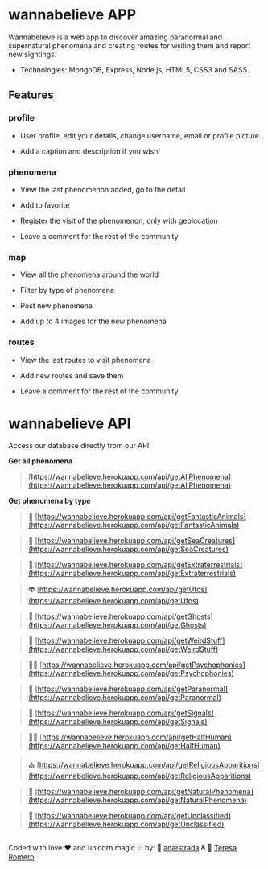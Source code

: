 # wannabelieve APP

Wannabelieve is a web app to discover amazing paranormal and supernatural phenomena and creating routes for visiting them and report new sightings.

- Technologies: MongoDB, Express, Node.js, HTML5, CSS3 and SASS.

## Features

### profile

- User profile, edit your details, change username, email or profile picture

- Add a caption and description if you wish!


### phenomena

- View the last phenomenon added, go to the detail

- Add to favorite

- Register the visit of the phenomenon, only with geolocation

- Leave a comment for the rest of the community


### map

- View all the phenomena around the world

- Filter by type of phenomena

- Post new phenomena

- Add up to 4 images for the new phenomena

### routes

- View the last routes to visit phenomena

- Add new routes and save them

- Leave a comment for the rest of the community


# wannabelieve API

Access our database directly from our API


**Get all phenomena**

>[https://wannabelieve.herokuapp.com/api/getAllPhenomena](https://wannabelieve.herokuapp.com/api/getAllPhenomena)

**Get phenomena by type**

>🦄 [https://wannabelieve.herokuapp.com/api/getFantasticAnimals](https://wannabelieve.herokuapp.com/api/getFantasticAnimals)

>🦑 [https://wannabelieve.herokuapp.com/api/getSeaCreatures](https://wannabelieve.herokuapp.com/api/getSeaCreatures)

>👾 [https://wannabelieve.herokuapp.com/api/getExtraterrestrials](https://wannabelieve.herokuapp.com/api/getExtraterrestrials)

>👽 [https://wannabelieve.herokuapp.com/api/getUfos](https://wannabelieve.herokuapp.com/api/getUfos)

>👻 [https://wannabelieve.herokuapp.com/api/getGhosts](https://wannabelieve.herokuapp.com/api/getGhosts)

>💩 [https://wannabelieve.herokuapp.com/api/getWeirdStuff](https://wannabelieve.herokuapp.com/api/getWeirdStuff)

>👂🏻 [https://wannabelieve.herokuapp.com/api/getPsychophonies](https://wannabelieve.herokuapp.com/api/getPsychophonies)

>🧠 [https://wannabelieve.herokuapp.com/api/getParanormal](https://wannabelieve.herokuapp.com/api/getParanormal)

>🌾 [https://wannabelieve.herokuapp.com/api/getSignals](https://wannabelieve.herokuapp.com/api/getSignals)

>🧟‍♂️ [https://wannabelieve.herokuapp.com/api/getHalfHuman](https://wannabelieve.herokuapp.com/api/getHalfHuman)

>⛪️ [https://wannabelieve.herokuapp.com/api/getReligiousApparitions](https://wannabelieve.herokuapp.com/api/getReligiousApparitions)

>🌈 [https://wannabelieve.herokuapp.com/api/getNaturalPhenomena](https://wannabelieve.herokuapp.com/api/getNaturalPhenomena)

>🙈 [https://wannabelieve.herokuapp.com/api/getUnclassified](https://wannabelieve.herokuapp.com/api/getUnclassified)

##

Coded with love ♥️ and unicorn magic ✨ by:  🦄 [anæstrada](https://www.linkedin.com/in/aemartos/) &  🧝 [Teresa Romero](https://www.linkedin.com/in/tromerolozano/)
